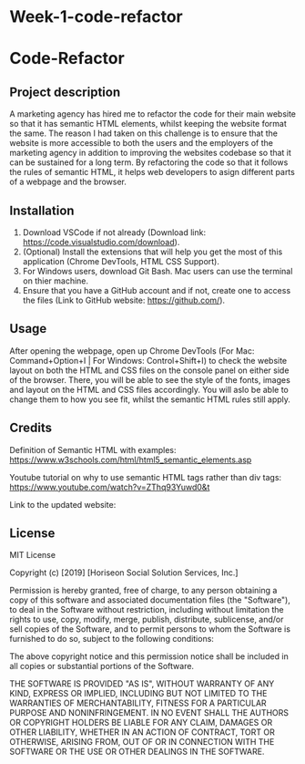 # Week-1-code-refactor

# Code-Refactor

## Project description

A marketing agency has hired me to refactor the code for their main website so that it has semantic HTML elements, whilst keeping the website format the same. The reason I had taken on this challenge is to ensure that the website is more accessible to both the users and the employers of the marketing agency in addition to improving the websites codebase so that it can be sustained for a long term. By refactoring the code so that it follows the rules of semantic HTML, it helps web developers to asign different parts of a webpage and the browser. 

## Installation

1. Download VSCode if not already (Download link: https://code.visualstudio.com/download).
2. (Optional) Install the extensions that will help you get the most of this application (Chrome DevTools, HTML CSS Support).
3. For Windows users, download Git Bash. Mac users can use the terminal on thier machine.
4. Ensure that you have a GitHub account and if not, create one to access the files (Link to GitHub website: https://github.com/).

## Usage

After opening the webpage, open up Chrome DevTools (For Mac: Command+Option+I | For Windows: Control+Shift+I) to check the website layout on both the HTML and CSS files on the console panel on either side of the browser. There, you will be able to see the style of the fonts, images and layout on the HTML and CSS files accordingly. You will aslo be able to change them to how you see fit, whilst the semantic HTML rules still apply.

## Credits

Definition of Semantic HTML with examples:
https://www.w3schools.com/html/html5_semantic_elements.asp

Youtube tutorial on why to use semantic HTML tags rather than div tags:
https://www.youtube.com/watch?v=ZThq93Yuwd0&t

Link to the updated website:



## License

MIT License

Copyright (c) [2019] [Horiseon Social Solution Services, Inc.]

Permission is hereby granted, free of charge, to any person obtaining a copy
of this software and associated documentation files (the "Software"), to deal
in the Software without restriction, including without limitation the rights
to use, copy, modify, merge, publish, distribute, sublicense, and/or sell
copies of the Software, and to permit persons to whom the Software is
furnished to do so, subject to the following conditions:

The above copyright notice and this permission notice shall be included in all
copies or substantial portions of the Software.

THE SOFTWARE IS PROVIDED "AS IS", WITHOUT WARRANTY OF ANY KIND, EXPRESS OR
IMPLIED, INCLUDING BUT NOT LIMITED TO THE WARRANTIES OF MERCHANTABILITY,
FITNESS FOR A PARTICULAR PURPOSE AND NONINFRINGEMENT. IN NO EVENT SHALL THE
AUTHORS OR COPYRIGHT HOLDERS BE LIABLE FOR ANY CLAIM, DAMAGES OR OTHER
LIABILITY, WHETHER IN AN ACTION OF CONTRACT, TORT OR OTHERWISE, ARISING FROM,
OUT OF OR IN CONNECTION WITH THE SOFTWARE OR THE USE OR OTHER DEALINGS IN THE
SOFTWARE.

